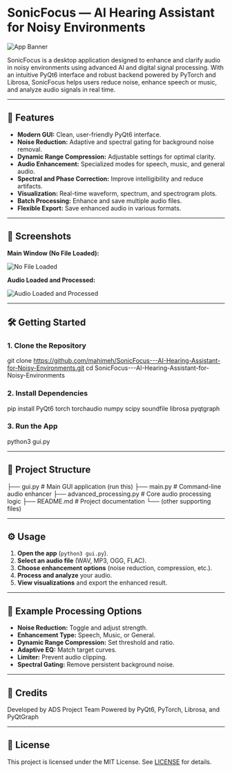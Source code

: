 # SonicFocus — AI Hearing Assistant for Noisy Environments

![App Banner](https://pplx-res.cloudinary.com/image/private/user_uploads/65063290/379cfe2e-cf2b-4b02-9c52-61a22bdf36fa/Screenshot-2025-06-02-at-12.35.46.jpg)

SonicFocus is a desktop application designed to enhance and clarify audio in noisy environments using advanced AI and digital signal processing. With an intuitive PyQt6 interface and robust backend powered by PyTorch and Librosa, SonicFocus helps users reduce noise, enhance speech or music, and analyze audio signals in real time.

---

## 🚀 Features

- **Modern GUI:** Clean, user-friendly PyQt6 interface.
- **Noise Reduction:** Adaptive and spectral gating for background noise removal.
- **Dynamic Range Compression:** Adjustable settings for optimal clarity.
- **Audio Enhancement:** Specialized modes for speech, music, and general audio.
- **Spectral and Phase Correction:** Improve intelligibility and reduce artifacts.
- **Visualization:** Real-time waveform, spectrum, and spectrogram plots.
- **Batch Processing:** Enhance and save multiple audio files.
- **Flexible Export:** Save enhanced audio in various formats.

---

## 📸 Screenshots

**Main Window (No File Loaded):**

![No File Loaded]()

**Audio Loaded and Processed:**

![Audio Loaded and Processed](https://pplx-res.cloudinary.com/image/private/user_uploads/65063290/9eb8c8d2-7782-433f-8b57-a7e18f2e5f0c/Screenshot-2025-06-02-at-12.40.33.jpg)

---

## 🛠️ Getting Started

### 1. Clone the Repository

git clone https://github.com/mahimeh/SonicFocus---AI-Hearing-Assistant-for-Noisy-Environments.git
cd SonicFocus---AI-Hearing-Assistant-for-Noisy-Environments


### 2. Install Dependencies

pip install PyQt6 torch torchaudio numpy scipy soundfile librosa pyqtgraph


### 3. Run the App

python3 gui.py

---

## 📂 Project Structure

├── gui.py # Main GUI application (run this)
├── main.py # Command-line audio enhancer
├── advanced_processing.py # Core audio processing logic
├── README.md # Project documentation
└── (other supporting files)


---

## ⚙️ Usage

1. **Open the app** (`python3 gui.py`).
2. **Select an audio file** (WAV, MP3, OGG, FLAC).
3. **Choose enhancement options** (noise reduction, compression, etc.).
4. **Process and analyze** your audio.
5. **View visualizations** and export the enhanced result.

---

## 📝 Example Processing Options

- **Noise Reduction:** Toggle and adjust strength.
- **Enhancement Type:** Speech, Music, or General.
- **Dynamic Range Compression:** Set threshold and ratio.
- **Adaptive EQ:** Match target curves.
- **Limiter:** Prevent audio clipping.
- **Spectral Gating:** Remove persistent background noise.

---

## 👤 Credits

Developed by ADS Project Team 
Powered by PyQt6, PyTorch, Librosa, and PyQtGraph

---

## 📄 License

This project is licensed under the MIT License. See [LICENSE](LICENSE) for details.

